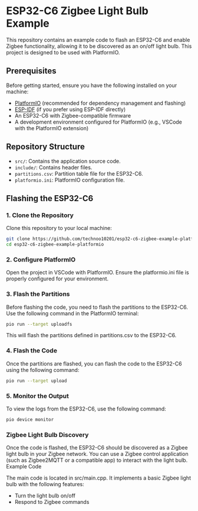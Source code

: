 # ESP32-C6 Zigbee Light Bulb Example

This repository contains an example code to flash an ESP32-C6 and enable Zigbee functionality, allowing it to be discovered as an on/off light bulb. This project is designed to be used with PlatformIO.

## Prerequisites

Before getting started, ensure you have the following installed on your machine:

- [PlatformIO](https://platformio.org/) (recommended for dependency management and flashing)
- [ESP-IDF](https://docs.espressif.com/projects/esp-idf/en/latest/esp32/get-started/index.html) (if you prefer using ESP-IDF directly)
- An ESP32-C6 with Zigbee-compatible firmware
- A development environment configured for PlatformIO (e.g., VSCode with the PlatformIO extension)

## Repository Structure

- `src/`: Contains the application source code.
- `include/`: Contains header files.
- `partitions.csv`: Partition table file for the ESP32-C6.
- `platformio.ini`: PlatformIO configuration file.

## Flashing the ESP32-C6

### 1. Clone the Repository

Clone this repository to your local machine:

```bash
git clone https://github.com/technoo10201/esp32-c6-zigbee-example-platformio
cd esp32-c6-zigbee-example-platformio
```

### 2. Configure PlatformIO

Open the project in VSCode with PlatformIO. Ensure the platformio.ini file is properly configured for your environment.

### 3. Flash the Partitions

Before flashing the code, you need to flash the partitions to the ESP32-C6.
Use the following command in the PlatformIO terminal:
```bash
pio run --target uploadfs
```

This will flash the partitions defined in partitions.csv to the ESP32-C6.

### 4. Flash the Code

Once the partitions are flashed, you can flash the code to the ESP32-C6 using the following command:
```bash
pio run --target upload
```

### 5. Monitor the Output

To view the logs from the ESP32-C6, use the following command:
```bash
pio device monitor
```

### Zigbee Light Bulb Discovery

Once the code is flashed, the ESP32-C6 should be discovered as a Zigbee light bulb in your Zigbee network.
You can use a Zigbee control application (such as Zigbee2MQTT or a compatible app) to interact with the light bulb.
Example Code

The main code is located in src/main.cpp. It implements a basic Zigbee light bulb with the following features:

- Turn the light bulb on/off
- Respond to Zigbee commands
